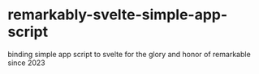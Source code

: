 # remarkably-svelte-simple-app-script

binding simple app script to svelte for the glory and honor of remarkable since 2023
